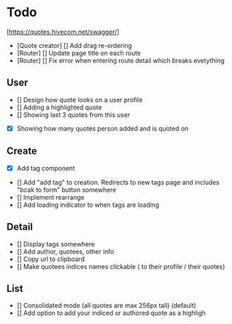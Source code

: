 # Todo

[https://quotes.hivecom.net/swagger/]

- [Quote creator] [] Add drag re-ordering
- [Router] [] Update page title on each route
- [Router] [] Fix error when entering route detail which breaks evetything

## User

- [] Design how quote looks on a user profile
- [] Adding a highlighted quote
- [] Showing last 3 quotes from this user
- [x] Showing how many quotes person added and is quoted on

## Create

- [x] Add tag component
- [] Add "add tag" to creation. Redirects to new tags page and includes "bcak to form" button somewhere
- [] Implement rearrange
- [] Add loading indicator to when tags are loading

## Detail

- [] Display tags somewhere
- [] Add author, quotees, other info
- [] Copy url to clipboard
- [] Make quotees indices names clickable ( to their profile / their quotes)

## List

- [] Consolidated mode (all quotes are max 256px tall) (default)
- [] Add option to add your indiced or authored quote as a highligh
